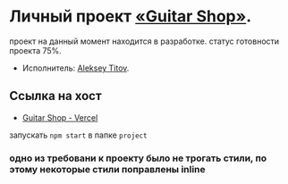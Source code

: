 # Личный проект [«Guitar Shop»](https://guitar-shop-titov.vercel.app/).
проект на данный момент находится в разработке.
статус готовности проекта 75%.

* Исполнитель: [Aleksey Titov](https://up.htmlacademy.ru/react/8/user/1679727).

## Ссылка на хост
- [Guitar Shop - Vercel](https://guitar-shop-titov.vercel.app)


запускать `npm start` в папке `project`

### одно из требовани к проекту было не трогать стили, по этому некоторые стили поправлены inline
